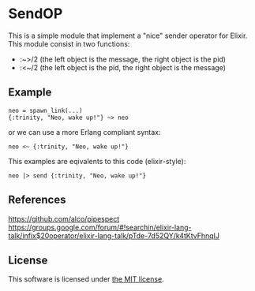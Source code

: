 SendOP
=========

This is a simple module that implement a "nice" sender operator for Elixir.
This module consist in two functions:
- :~>/2 (the left object is the message, the right object is the pid)
- :<~/2 (the left object is the pid, the right object is the message)

## Example
```
neo = spawn_link(...)
{:trinity, "Neo, wake up!"} ~> neo
```
or we can use a more Erlang compliant syntax:
```
neo <~ {:trinity, "Neo, wake up!"}
```

This examples are eqivalents to this code (elixir-style):

```
neo |> send {:trinity, "Neo, wake up!"}
```

## References
https://github.com/alco/pipespect
https://groups.google.com/forum/#!searchin/elixir-lang-talk/infix$20operator/elixir-lang-talk/pTde-7d52QY/k4tKtvFhnqIJ

## License
This software is licensed under [the MIT license](LICENSE).
